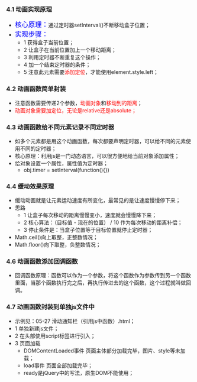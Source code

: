 <!--
 * @Descripttion: 
 * @version: 
 * @Author: 唐帆
 * @Date: 2020-04-02 12:58:32
 * @LastEditors: 唐帆
 * @LastEditTime: 2020-04-04 13:35:03
 -->

### 4.1 动画实现原理
- <font color=#0000FF size=4>核心原理：</font>通过定时器setInterval()不断移动盒子位置；
- <font color=#0000FF size=4>实现步骤：</font>
    - 1 获得盒子当前位置；
    - 2 让盒子在当前位置加上一个移动距离；
    - 3 利用定时器不断重复这个操作；
    - 4 加一个结束定时器的条件；
    - 5 注意此元素需要<font color=red>添加定位</font>，才能使用element.style.left；

### 4.2 动画函数简单封装
- 注意函数需要传递2个参数，<font color=red>动画对象</font>和<font color=red>移动到的距离</font>；
- <font color=red>动画对象需要加定位，无论是relative还是absolute；</font>

### 4.3 动画函数给不同元素记录不同定时器
- 如多个元素都是用这个动画函数，每次都要声明定时器，可以给不同的元素使用不同的定时器；
- 核心原理：利用js是一门动态语言，可以很方便地给当前对象添加属性；
- 给对象设置一个属性，属性值为定时器；
    - obj.timer = setInterval(function(){})

### 4.4 缓动效果原理
- 缓动动画就是让元素运动速度有所变化，最常见的是让速度慢慢停下来；
- 思路
    - 1 让盒子每次移动的距离慢慢变小，速度就会慢慢降下来；
    - 2 核心算法：（目标值 - 现在的位置） / 10 作为每次移动的距离补偿；
    - 3 停止条件是：当盒子位置等于目标位置就停止定时器；
- Math.ceil()向上取整，正整数情况；
- Math.floor()向下取整，负整数情况；

### 4.6 动画函数添加回调函数
- 回调函数原理：函数可以作为一个参数，将这个函数作为参数传到另一个函数里面，当那个函数执行完之后，再执行传进去的这个函数，这个过程就叫做回调。

### 4.7 动画函数封装到单独js文件中
- 示例见：05-27 滑动通知栏（引用js中函数）.html；
- 1 单独新建js文件；
- 2 在头部使用script标签进行引入；
- 3 页面加载
    - DOMContentLoaded事件 页面主体部分加载完毕，图片、style等未加载；
    - load事件 页面全部加载完毕；
    - ready是jQuery中的写法，原生DOM不能使用；
